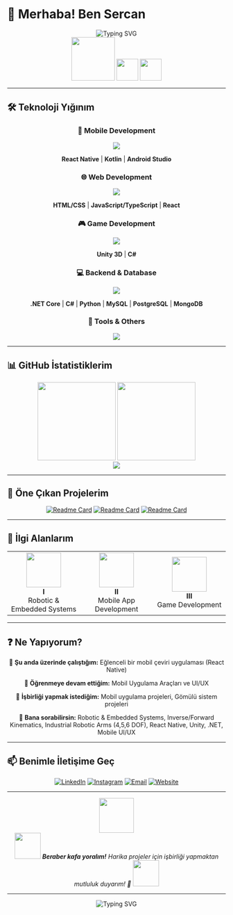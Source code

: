 # 🚀 Merhaba! Ben Sercan 

<div align="center">
  <img src="https://readme-typing-svg.herokuapp.com?font=Fira+Code&size=30&duration=3000&pause=1000&color=00D9FF&center=true&vCenter=true&width=600&height=100&lines=👾+Robotic+%26+Embedded+Systems;📱+Mobile+App+Developer;🎮+Game+Developer;💻+Web+Developer" alt="Typing SVG" />
</div>

<div align="center">
  <img src="https://media.giphy.com/media/M9gbBd9nbDrOTu1Mqx/giphy.gif" width="100"/>
  <img src="https://media.giphy.com/media/VgCDAzcKvsR6OM0uWg/giphy.gif" width="50">
  <img src="https://media.giphy.com/media/W5eoZHPpUx9sapR0eu/giphy.gif" width="50">
</div>

---

## 🛠️ Teknoloji Yığınım

<div align="center">

### 📱 Mobile Development
<img src="https://skillicons.dev/icons?i=react,kotlin,androidstudio" />

**React Native** | **Kotlin** | **Android Studio**

### 🌐 Web Development  
<img src="https://skillicons.dev/icons?i=html,css,js,ts,react" />

**HTML/CSS** | **JavaScript/TypeScript** | **React**

### 🎮 Game Development
<img src="https://skillicons.dev/icons?i=unity,cs" />

**Unity 3D** | **C#**

### 💻 Backend & Database
<img src="https://skillicons.dev/icons?i=dotnet,cs,python,mysql,postgresql,mongodb" />

**.NET Core** | **C#** | **Python** | **MySQL** | **PostgreSQL** | **MongoDB**

### 🔧 Tools & Others
<img src="https://skillicons.dev/icons?i=git,github,vscode,blender" />

</div>

---

## 📊 GitHub İstatistiklerim

<div align="center">
  <img height="180em" src="https://github-readme-stats.vercel.app/api/top-langs/?username=sercanKudret&layout=compact&theme=tokyonight&hide_border=true&bg_color=0D1117&title_color=00D9FF&text_color=FFFFFF"/>
  <img height="180em" src="https://github-readme-streak-stats.herokuapp.com/?user=sercanKudret&theme=tokyonight&hide_border=true&background=0D1117&stroke=00D9FF&ring=00D9FF&fire=FF6B6B&currStreakLabel=FFFFFF"/>
</div>

<div align="center">
  <img src="https://github-profile-trophy.vercel.app/?username=sercanKudret&theme=tokyonight&no-frame=true&column=7&margin-w=15&margin-h=15"/>
</div>

---

## 🎨 Öne Çıkan Projelerim

<div align="center">

[![Readme Card](https://github-readme-stats.vercel.app/api/pin/?username=sercanKudret&repo=Robotic-Arm-Simulation-with-Image-Based-Location-Detection&theme=tokyonight&hide_border=true&bg_color=0D1117&title_color=00D9FF&text_color=FFFFFF)](https://github.com/sercanKudret/Robotic-Arm-Simulation-with-Image-Based-Location-Detection)
[![Readme Card](https://github-readme-stats.vercel.app/api/pin/?username=sercanKudret&repo=Multilingual-Translation-Quiz-App-with-Google-ML-Kit&theme=tokyonight&hide_border=true&bg_color=0D1117&title_color=00D9FF&text_color=FFFFFF)](https://github.com/sercanKudret/Multilingual-Translation-Quiz-App-with-Google-ML-Kit)
[![Readme Card](https://github-readme-stats.vercel.app/api/pin/?username=sercanKudret&repo=Memory-Chase-Game-with-8x8-LED-Matrix&theme=tokyonight&hide_border=true&bg_color=0D1117&title_color=00D9FF&text_color=FFFFFF)](https://github.com/sercanKudret/Memory-Chase-Game-with-8x8-LED-Matrix)

</div>

---

## 🌟 İlgi Alanlarım

<table align="center">
<tr>
<td align="center" width="33%">
<img src="https://media.giphy.com/media/v1.Y2lkPTc5MGI3NjExODhnZ2U5Y3c0eHEyZGRpc216c3JhY2pjeWo0YTd6MGd6eWZvdHZkciZlcD12MV9zdGlja2Vyc19zZWFyY2gmY3Q9cw/vfC1yHKDGrNE7ooJOE/giphy.gif" width="80">
<br><strong>I</strong><br>Robotic & Embedded Systems
</td>
<td align="center" width="33%">
<img src="https://media.giphy.com/media/JIX9t2j0ZTN9S/giphy.gif" width="80">
<br><strong>II</strong><br>Mobile App Development
</td>
<td align="center" width="33%">
<img src="https://media.giphy.com/media/v1.Y2lkPTc5MGI3NjExNm1jdTJ5MWtobHltNHl5OGc4cWVzbzE5YWhseTZ3b3o1NG5lZHltbSZlcD12MV9naWZzX3NlYXJjaCZjdD1n/1ylOHgLDKw7eD8WgoB/giphy.gif" width="80">
<br><strong>III</strong><br>Game Development
</td>
</tr>
</table>

---

## ❓ Ne Yapıyorum?

<div align="center">

🔭 **Şu anda üzerinde çalıştığım:** Eğlenceli bir mobil çeviri uygulaması (React Native)

🌱 **Öğrenmeye devam ettiğim:** Mobil Uygulama Araçları ve UI/UX

👯 **İşbirliği yapmak istediğim:** Mobil uygulama projeleri, Gömülü sistem projeleri

💬 **Bana sorabilirsin:** Robotic & Embedded Systems, Inverse/Forward Kinematics, Industrial Robotic Arms (4,5,6 DOF), React Native, Unity, .NET, Mobile UI/UX


</div>

---

## 📫 Benimle İletişime Geç

<div align="center">

[![LinkedIn](https://img.shields.io/badge/LinkedIn-0077B5?style=for-the-badge&logo=linkedin&logoColor=white)](https://www.linkedin.com/in/sercan-kudret-342126261/)
[![Instagram](https://img.shields.io/badge/Instagram-E4405F?style=for-the-badge&logo=instagram&logoColor=white)](https://www.instagram.com/kudret_sercan/)
[![Email](https://img.shields.io/badge/Gmail-D14836?style=for-the-badge&logo=gmail&logoColor=white)](mailto:kudret.srcn@gmail.com)
[![Website](https://img.shields.io/badge/Website-00D9FF?style=for-the-badge&logo=google-chrome&logoColor=white)](https://websiten.com)

</div>

---

<div align="center">
  <img src="https://media.giphy.com/media/v1.Y2lkPTc5MGI3NjExM2x3dzNpeW41YjAyenFwZHY1NmtwazZrMWdobDl2OG91aXJtd2Z2eCZlcD12MV9zdGlja2Vyc19zZWFyY2gmY3Q9cw/YQGjPWHrQNKJOr9c1G/giphy.gif" width="80">
</div>


<div align="center">
  <img src="https://media.giphy.com/media/LnQjpWaON8nhr21vNW/giphy.gif" width="60"> 
  <em><b>Beraber kafa yoralım!</b> Harika projeler için işbirliği yapmaktan mutluluk duyarım! 🚀</em>
  <img src="https://media.giphy.com/media/LnQjpWaON8nhr21vNW/giphy.gif" width="60">
</div>

---

<div align="center">
  <img src="https://readme-typing-svg.herokuapp.com?font=Fira+Code&size=20&duration=4000&pause=1000&color=00D9FF&center=true&vCenter=true&width=600&height=50&lines=Thanks+for+visiting+my+profile!+😄;Let's+build+something+amazing+together!+🚀;Happy+Coding!+💻✨" alt="Typing SVG" />
</div>
